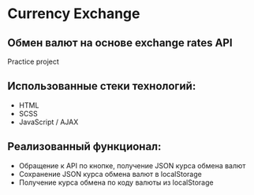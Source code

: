 # Currency Exchange
## Обмен валют на основе exchange rates API
Practice project

## Использованные стеки технологий:

- HTML
- SCSS
- JavaScript / AJAX

## Реализованный функционал:

- Обращение к API по кнопке, получение JSON курса обмена валют
- Сохранение JSON курса обмена валют в localStorage
- Получение курса обмена по коду валюты из localStorage

